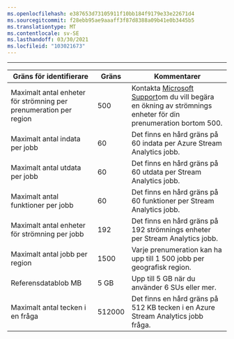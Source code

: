 ```yaml
---
ms.openlocfilehash: e387653d73105911f10bb184f9179e33e22671d4
ms.sourcegitcommit: f28ebb95ae9aaaff3f87d8388a09b41e0b3445b5
ms.translationtype: MT
ms.contentlocale: sv-SE
ms.lasthandoff: 03/30/2021
ms.locfileid: "103021673"
---
```

---
| Gräns för identifierare | Gräns | Kommentarer |
| --- | --- | --- |
| Maximalt antal enheter för strömning per prenumeration per region |500 |Kontakta [Microsoft Support](https://support.microsoft.com/en-us)om du vill begära en ökning av strömnings enheter för din prenumeration bortom 500. |
| Maximalt antal indata per jobb |60 |Det finns en hård gräns på 60 indata per Azure Stream Analytics jobb. |
| Maximalt antal utdata per jobb |60 |Det finns en hård gräns på 60 utdata per Stream Analytics jobb. |
| Maximalt antal funktioner per jobb |60 |Det finns en hård gräns på 60 funktioner per Stream Analytics jobb. |
| Maximalt antal enheter för strömning per jobb |192 |Det finns en hård gräns på 192 strömnings enheter per Stream Analytics jobb. |
| Maximalt antal jobb per region |1500 |Varje prenumeration kan ha upp till 1 500 jobb per geografisk region. |
| Referensdatablob MB | 5 GB | Upp till 5 GB när du använder 6 SUs eller mer. |
| Maximalt antal tecken i en fråga | 512000 | Det finns en hård gräns på 512 KB tecken i en Azure Stream Analytics jobb fråga.|

